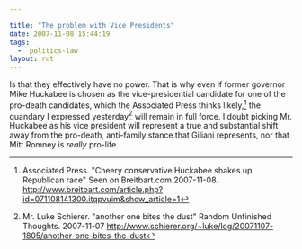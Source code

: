```yaml
---

title: "The problem with Vice Presidents"
date: 2007-11-08 15:44:19
tags:
  -  politics-law
layout: rut
---
```


Is that they effectively have no power.  That is why even if former governor Mike Huckabee is chosen as the vice-presidential candidate for one of the pro-death candidates, which the Associated Press thinks likely,[^200711081] the quandary I expressed yesterday[^200711082]  will remain in full force.   I doubt picking Mr. Huckabee as his vice president will represent a true and substantial shift away from the pro-death, anti-family stance that Giliani represents, nor that Mitt Romney is *really* pro-life.  

[^200711081]:  Associated Press.  "Cheery conservative Huckabee shakes up Republican race" Seen on Breitbart.com 2007-11-08.  <http://www.breitbart.com/article.php?id=071108141300.itqpvuim&show_article=1>
[^200711082]: Mr. Luke Schierer.  "another one bites the dust"  Random Unfinished Thoughts.  2007-11-07 <http://www.schierer.org/~luke/log/20071107-1805/another-one-bites-the-dust>

